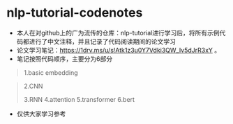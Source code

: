 # nlp-tutorial-codenotes
- 本人在对github上的广为流传的仓库：nlp-tutorial进行学习后，将所有示例代码都进行了中文注释，并且记录了代码阅读期间的论文学习
- 论文学习笔记：https://1drv.ms/u/s!Atk1z3u0Y7Vdki3QW_Iv5dJrR3xY 。
- 笔记按照代码顺序，主要分为6部分
> 1.basic embedding

> 2.CNN
> 
> 3.RNN
> 4.attention
> 5.transformer
> 6.bert
- 仅供大家学习参考
